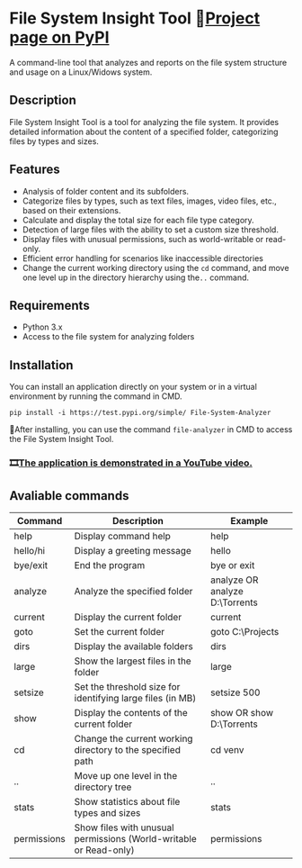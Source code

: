 

# File System Insight Tool 🔗[Project page on PyPI](https://test.pypi.org/project/File-System-Analyzer/)
A command-line tool that analyzes and reports on the file system structure and usage on a Linux/Widows system.

## Description

File System Insight Tool is a tool for analyzing the file system. It provides detailed information about the content of a specified folder, categorizing files by types and sizes.

## Features

 - Analysis of folder content and its subfolders.
 - Categorize files by types, such as text files, images, video files, etc., based on their extensions.
 - Сalculate and display the total size for each file type category.
 - Detection of large files with the ability to set a custom size threshold.
 - Display files with unusual permissions, such as world-writable or read-only.   
 - Efficient error handling for scenarios like inaccessible directories
 - Change the current working directory using the ```cd``` command, and move one level up in the directory hierarchy using the```..``` command.

## Requirements

- Python 3.x
- Access to the file system for analyzing folders

## Installation

You can install an application directly on your system or in a virtual environment by running the command in CMD.
```
pip install -i https://test.pypi.org/simple/ File-System-Analyzer
```

🚩After installing, you can use the command ```file-analyzer``` in CMD to access the File System Insight Tool.

### 🎞[The application is demonstrated in a YouTube video.](https://youtu.be/uCHoidUI-ao)

## Avaliable commands

| Command   | Description                                               | Example                                      |
|-----------|-----------------------------------------------------------|----------------------------------------------|
| help      | Display command help                                      | help                                         |
| hello/hi    | Display a greeting message                              | hello                                        |
| bye/exit  | End the program                                           | bye or exit                                  |
| analyze   | Analyze the specified folder                              | analyze OR analyze D:\Torrents               |
| current   | Display the current folder                                | current                                      |
| goto      | Set the current folder                                    | goto C:\Projects                       |
| dirs      | Display the available folders                             | dirs                                         |
| large     | Show the largest files in the folder                      | large                                        |
| setsize   | Set the threshold size for identifying large files (in MB)| setsize 500                                  |
| show      | Display the contents of the current folder                | show OR show D:\Torrents                    |
| cd        | Change the current working directory to the specified path| cd venv                                     |
| ..        | Move up one level in the directory tree                   | ..                                           |
| stats     | Show statistics about file types and sizes                | stats                                        |
| permissions| Show files with unusual permissions (World-writable or Read-only)| permissions                          |


